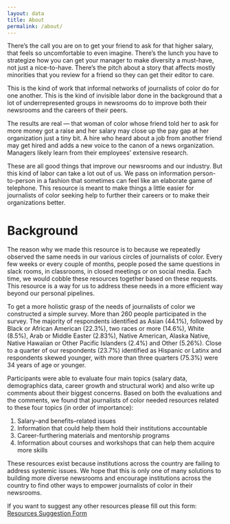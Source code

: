 ```yaml
---
layout: data
title: About
permalink: /about/
---
```


There’s the call you are on to get your friend to ask for that higher salary, that feels so uncomfortable to even imagine. There’s the lunch you have to strategize how you can get your manager to make diversity a must-have, not just a nice-to-have. There’s the pitch about a story that affects mostly minorities that you review for a friend so they can get their editor to care.

This is the kind of work that informal networks of journalists of color do for one another. This is the kind of invisible labor done in the background that a lot of underrepresented groups in newsrooms do to improve both their newsrooms and the careers of their peers. 

The results are real — that woman of color whose friend told her to ask for more money got a raise and her salary may close up the pay gap at her organization just a tiny bit. A hire who heard about a job from another friend may get hired and adds a new voice to the canon of a news organization. Managers likely learn from their employees’ extensive research. 

These are all good things that improve our newsrooms and our industry. But this kind of labor can take a lot out of us. We pass on information person-to-person in a fashion that sometimes can feel like an elaborate game of telephone. This resource is meant to make things a little easier for journalists of color seeking help to further their careers or to make their organizations better. 


# Background
The reason why we made this resource is to because we repeatedly observed the same needs in our various circles of journalists of color. Every few weeks or every couple of months, people posed the same questions in slack rooms, in classrooms,  in closed meetings or on social media. Each time, we would cobble these resources together based on these requests. This resource is a way for us to address these needs in a more efficient way beyond our personal pipelines. 
 
To get a more holistic grasp of the needs of journalists of color we constructed a simple survey. More than 260 people participated in the survey. The majority of respondents identified as Asian (44.1%), followed by Black or African American (22.3%), two races or more (14.6%), White (8.5%), Arab or Middle Easter (2.83%), Native American, Alaska Native, Native Hawaiian or Other Pacific Islanders (2.4%) and Other (5.26%). Close to a quarter of our respondents (23.7%) identified as Hispanic or Latinx and respondents skewed younger, with more than three quarters (75.3%) were 34 years of age or younger. 
 
Participants were able to evaluate four main topics (salary data, demographics data, career growth and structural work) and also write up comments about their biggest concerns. Based on both the evaluations and the comments, we found that journalists of color needed resources related to these four topics (in order of importance): 
 
1. Salary–and benefits–related issues
2. Information that could help them hold their institutions accountable 
3. Career-furthering materials and mentorship programs
4. Information about courses and workshops that can help them acquire more skills
 
These resources exist because institutions across the country are failing to address systemic issues. We hope that this is only one of many solutions to building more diverse newsrooms and encourage institutions across the country to find other ways to empower journalists of color in their newsrooms.
 
If you want to suggest any other resources please fill out this form: <br />
<a class="dib mt3 f4-ns f5 mr3 mb3 ph3-ns ph2 pv2 br-pill bg-accent-color bg-big-btn fw7 b--accent-color bw2 ba" href="https://docs.google.com/forms/d/e/1FAIpQLScO7OPld9cZju2Mw90rTMVPrg-IYeqtR7yJwdObeekAJd-UDQ/viewform?usp=sf_link">Resources Suggestion Form</a>
